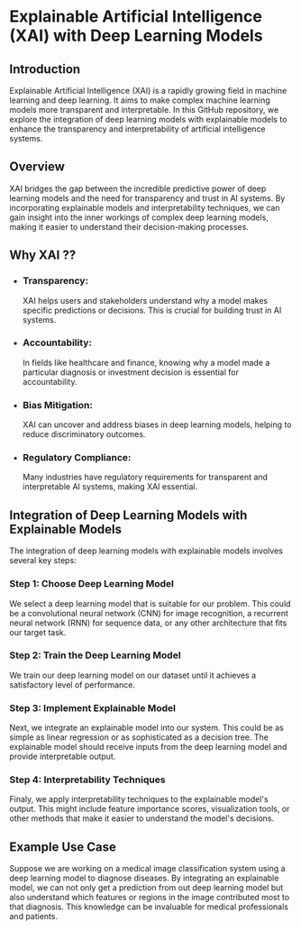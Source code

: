 # Explainable Artificial Intelligence (XAI) with Deep Learning Models


## Introduction
Explainable Artificial Intelligence (XAI) is a rapidly growing field in machine learning and deep learning. It aims to make complex machine learning models more transparent and interpretable. In this GitHub repository, we explore the integration of deep learning models with explainable models to enhance the transparency and interpretability of artificial intelligence systems.

## Overview
XAI bridges the gap between the incredible predictive power of deep learning models and the need for transparency and trust in AI systems. By incorporating explainable models and interpretability techniques, we can gain insight into the inner workings of complex deep learning models, making it easier to understand their decision-making processes.

## Why XAI ??
* ### Transparency:
  XAI helps users and stakeholders understand why a model makes specific predictions or decisions. This is crucial for building trust in AI systems.

* ### Accountability:
  In fields like healthcare and finance, knowing why a model made a particular diagnosis or investment decision is essential for accountability.

* ### Bias Mitigation:
  XAI can uncover and address biases in deep learning models, helping to reduce discriminatory outcomes.

* ### Regulatory Compliance:
  Many industries have regulatory requirements for transparent and interpretable AI systems, making XAI essential.

## Integration of Deep Learning Models with Explainable Models

The integration of deep learning models with explainable models involves several key steps:

### Step 1: Choose Deep Learning Model
We select a deep learning model that is suitable for our problem. This could be a convolutional neural network (CNN) for image recognition, a recurrent neural network (RNN) for sequence data, or any other architecture that fits our target task.

### Step 2: Train the Deep Learning Model
We train our deep learning model on our dataset until it achieves a satisfactory level of performance.

### Step 3: Implement Explainable Model
Next, we integrate an explainable model into our system. This could be as simple as linear regression or as sophisticated as a decision tree. The explainable model should receive inputs from the deep learning model and provide interpretable output.

### Step 4: Interpretability Techniques
Finaly, we apply interpretability techniques to the explainable model's output. This might include feature importance scores, visualization tools, or other methods that make it easier to understand the model's decisions.

## Example Use Case
Suppose we are working on a medical image classification system using a deep learning model to diagnose diseases. By integrating an explainable model, we can not only get a prediction from out deep learning model but also understand which features or regions in the image contributed most to that diagnosis. This knowledge can be invaluable for medical professionals and patients.
